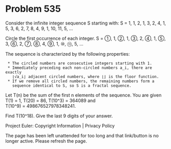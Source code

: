 #   Problem 535

   Consider the infinite integer sequence S starting with:
   S = 1, 1, 2, 1, 3, 2, 4, 1, 5, 3, 6, 2, 7, 8, 4, 9, 1, 10, 11, 5, ...

   Circle the first occurrence of each integer.
   S = ①, 1, ②, 1, ③, 2, ④, 1, ⑤, 3, ⑥, 2, ⑦, ⑧, 4, ⑨, 1, ⑩, ⑪, 5, ...

   The sequence is characterized by the following properties:

     * The circled numbers are consecutive integers starting with 1.
     * Immediately preceding each non-circled numbers a_i, there are exactly
       ⌊√a_i⌋ adjacent circled numbers, where ⌊⌋ is the floor function.
     * If we remove all circled numbers, the remaining numbers form a
       sequence identical to S, so S is a fractal sequence.

   Let T(n) be the sum of the first n elements of the sequence.
   You are given T(1) = 1, T(20) = 86, T(10^3) = 364089 and
   T(10^9) = 498676527978348241.

   Find T(10^18). Give the last 9 digits of your answer.

   Project Euler: Copyright Information | Privacy Policy

   The page has been left unattended for too long and that link/button is no
   longer active. Please refresh the page.
